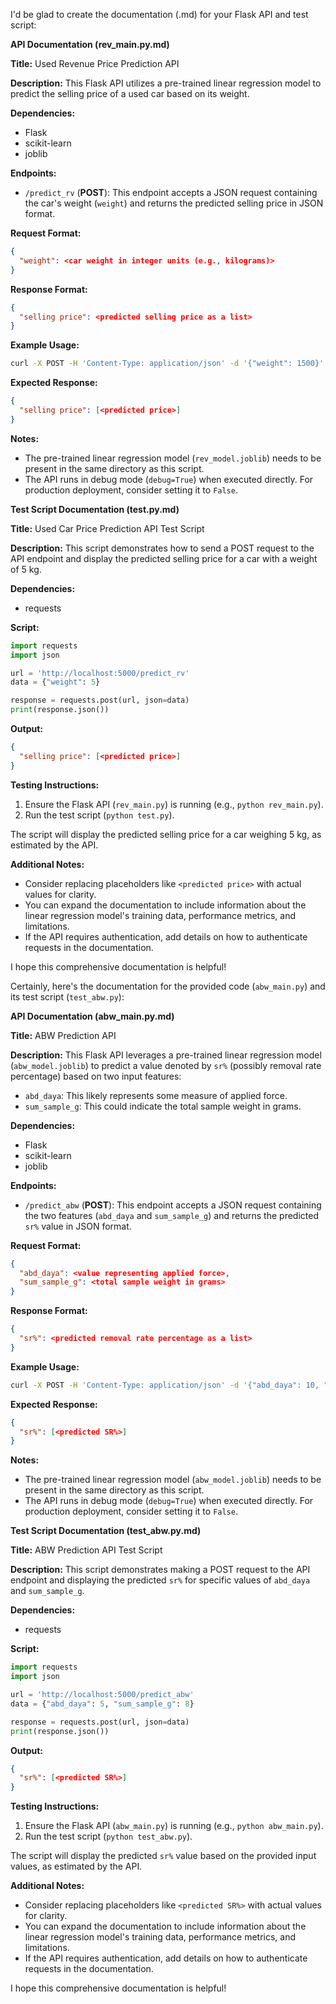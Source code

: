 I'd be glad to create the documentation (.md) for your Flask API and test script:

**API Documentation (rev_main.py.md)**

**Title:** Used Revenue Price Prediction API

**Description:** This Flask API utilizes a pre-trained linear regression model to predict the selling price of a used car based on its weight.

**Dependencies:**

* Flask
* scikit-learn
* joblib

**Endpoints:**

* `/predict_rv` (**POST**): This endpoint accepts a JSON request containing the car's weight (`weight`) and returns the predicted selling price in JSON format.

**Request Format:**

```json
{
  "weight": <car weight in integer units (e.g., kilograms)>
}
```

**Response Format:**

```json
{
  "selling price": <predicted selling price as a list>
}
```

**Example Usage:**

```bash
curl -X POST -H 'Content-Type: application/json' -d '{"weight": 1500}' http://localhost:5000/predict_rv
```

**Expected Response:**

```json
{
  "selling price": [<predicted price>]
}
```

**Notes:**

* The pre-trained linear regression model (`rev_model.joblib`) needs to be present in the same directory as this script.
* The API runs in debug mode (`debug=True`) when executed directly. For production deployment, consider setting it to `False`.

**Test Script Documentation (test.py.md)**

**Title:** Used Car Price Prediction API Test Script

**Description:** This script demonstrates how to send a POST request to the API endpoint and display the predicted selling price for a car with a weight of 5 kg.

**Dependencies:**

* requests

**Script:**

```python
import requests
import json

url = 'http://localhost:5000/predict_rv'
data = {"weight": 5}

response = requests.post(url, json=data)
print(response.json())
```

**Output:**

```json
{
  "selling price": [<predicted price>]
}
```

**Testing Instructions:**

1. Ensure the Flask API (`rev_main.py`) is running (e.g., `python rev_main.py`).
2. Run the test script (`python test.py`).

The script will display the predicted selling price for a car weighing 5 kg, as estimated by the API.

**Additional Notes:**

* Consider replacing placeholders like `<predicted price>` with actual values for clarity.
* You can expand the documentation to include information about the linear regression model's training data, performance metrics, and limitations.
* If the API requires authentication, add details on how to authenticate requests in the documentation.

I hope this comprehensive documentation is helpful!

Certainly, here's the documentation for the provided code (`abw_main.py`) and its test script (`test_abw.py`):

**API Documentation (abw_main.py.md)**

**Title:** ABW Prediction API

**Description:** This Flask API leverages a pre-trained linear regression model (`abw_model.joblib`) to predict a value denoted by `sr%` (possibly removal rate percentage) based on two input features:

* `abd_daya`: This likely represents some measure of applied force.
* `sum_sample_g`: This could indicate the total sample weight in grams.

**Dependencies:**

* Flask
* scikit-learn
* joblib

**Endpoints:**

* `/predict_abw` (**POST**): This endpoint accepts a JSON request containing the two features (`abd_daya` and `sum_sample_g`) and returns the predicted `sr%` value in JSON format.

**Request Format:**

```json
{
  "abd_daya": <value representing applied force>,
  "sum_sample_g": <total sample weight in grams>
}
```

**Response Format:**

```json
{
  "sr%": <predicted removal rate percentage as a list>
}
```

**Example Usage:**

```bash
curl -X POST -H 'Content-Type: application/json' -d '{"abd_daya": 10, "sum_sample_g": 15}' http://localhost:5000/predict_abw
```

**Expected Response:**

```json
{
  "sr%": [<predicted SR%>]
}
```

**Notes:**

* The pre-trained linear regression model (`abw_model.joblib`) needs to be present in the same directory as this script.
* The API runs in debug mode (`debug=True`) when executed directly. For production deployment, consider setting it to `False`.

**Test Script Documentation (test_abw.py.md)**

**Title:** ABW Prediction API Test Script

**Description:** This script demonstrates making a POST request to the API endpoint and displaying the predicted `sr%` for specific values of `abd_daya` and `sum_sample_g`.

**Dependencies:**

* requests

**Script:**

```python
import requests
import json

url = 'http://localhost:5000/predict_abw'
data = {"abd_daya": 5, "sum_sample_g": 8}

response = requests.post(url, json=data)
print(response.json())
```

**Output:**

```json
{
  "sr%": [<predicted SR%>]
}
```

**Testing Instructions:**

1. Ensure the Flask API (`abw_main.py`) is running (e.g., `python abw_main.py`).
2. Run the test script (`python test_abw.py`).

The script will display the predicted `sr%` value based on the provided input values, as estimated by the API.

**Additional Notes:**

* Consider replacing placeholders like `<predicted SR%>` with actual values for clarity.
* You can expand the documentation to include information about the linear regression model's training data, performance metrics, and limitations.
* If the API requires authentication, add details on how to authenticate requests in the documentation.

I hope this comprehensive documentation is helpful!
